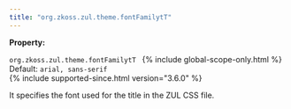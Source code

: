 ```yaml
---
title: "org.zkoss.zul.theme.fontFamilytT"
---
```


**Property:**

`org.zkoss.zul.theme.fontFamilytT `
{% include global-scope-only.html %}
Default: `arial, sans-serif`  
{% include supported-since.html version="3.6.0" %}

It specifies the font used for the title in the ZUL CSS file.
